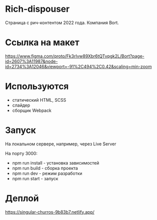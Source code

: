 # Rich-dispouser
Страница с рич-контентом 2022 года.
Компания Bort.

# Ссылка на макет
https://www.figma.com/proto/Fk3rIvw89Xbr6tQTvpgk2L/Bort?page-id=2607%3A11987&node-id=2734%3A12046&viewport=-91%2C494%2C0.42&scaling=min-zoom

# Используются
 - cтатический HTML, SCSS
 - слайдер
 - сборщик Webpack

# Запуск 
На локальном сервере, например, через Live Server

На порту 3000:
 - npm run install - установка зависимостей
 - npm run build - сборка проекта
 - npm run dev - режим разработки
 - npm run start - запуск

# Деплой
https://singular-churros-9b83b7.netlify.app/
